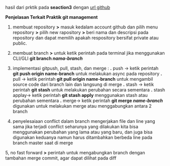 hasil dari prktik pada **seaction3** dengan [url github](https://github.com/Amril26/version-Control-and-Branch-Management-git.git)

**Penjelasan Terkait Praktik git management**
1. membuat repository **>** masuk kedalam account github dan pilih menu  repository **>** pilih new rapository **>** beri nama dan descripsi pada repository dan dapat memilih apakah respository bersifat private atau public.

2. membuat branch **>** untuk ketik perintah pada terminal jika menggunakan CLI/GLI **git branch *nama-branch***

3. implementasi gitpush, pull, stash, dan merge : 
    **.** push -> ketik perintah **git push origin name-branch** untuk melakukan async pada repository
    **.** pull -> ketik perintah **git pull origin name-branch** untuk mengambil source code dari branch lain dan langsung di merge
    **.** stash -> ketik perintah **git stash** untuk melakukan perubahan secara sementara
    **.** stash applay-> ketik perintah **git stash apply** menggunakan stash atau perubahan sementara
    **.** merge-> ketik perintah **git merge *name-branch*** digunakan untuk melakukan merge atau menggabungkan antara 2 branch

4. penyelesaiaan conflict dalam branch mengerjakan file dan line yang sama jika terjadi conflict seharunya yang dilakukan kita bisa menggunakan perubahan yang lama atau yang baru, dan juga bisa digunakan keduanya namun harus ditambahkan berbeda line pada branch master saat di merge

5, no fast forward **>** perintah untuk mengabungkan branch dengan tambahan merge commit, agar dapat dilihat pada diff

